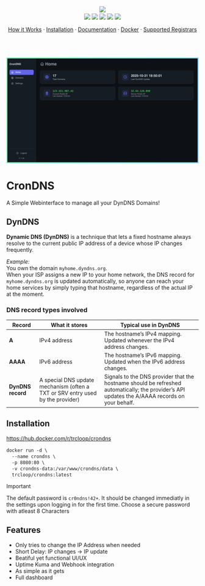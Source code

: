 <a href="https://github.com/TRC-Loop/CronDNS" align="center" style="text-decoration:none; color:inherit; display:block; outline:none;">
  <img src="https://github.com/TRC-Loop/CronDNS/blob/main/.github/assets/CronDNS.webp"/>
  <div>
    <img src="https://img.shields.io/github/stars/TRC-Loop/CronDNS?style=for-the-badge"/>
    <img src="https://img.shields.io/github/forks/TRC-Loop/CronDNS?style=for-the-badge"/>
    <img src="https://img.shields.io/github/license/TRC-Loop/CronDNS?style=for-the-badge"/>
    <img src="https://img.shields.io/github/check-runs/TRC-Loop/CronDNS/main?style=for-the-badge">
    <img src="https://img.shields.io/docker/v/trcloop/crondns?style=for-the-badge&logo=docker">
  </div>
</a>
<p align="center">
  <a href="">How it Works</a>
  ·
  <a href="https://github.com/TRC-Loop/CronDNS#installation">Installation</a>
  ·
  <a href="https://github.com/TRC-Loop/CronDNS/wiki">Documentation</a>
  ·
  <a href="https://hub.docker.com/r/trcloop/crondns">Docker</a>
  ·
  <a href="https://github.com/TRC-Loop/CronDNS/wiki/Supported-Registrars">Supported Registrars</a>
</p>
<br/><br/><br/>

<img src="https://github.com/TRC-Loop/CronDNS/blob/main/.github/assets/crondns_screenshot.webp"/>



# CronDNS

A Simple Webinterface to manage all your DynDNS Domains!

## DynDNS

**Dynamic DNS (DynDNS)** is a technique that lets a fixed hostname always resolve to the current public IP address of a device whose IP changes frequently.

*Example:*  
You own the domain `myhome.dyndns.org`.  
When your ISP assigns a new IP to your home network, the DNS record for `myhome.dyndns.org` is updated automatically, so anyone can reach your home services by simply typing that hostname, regardless of the actual IP at the moment.  

### DNS record types involved

| Record | What it stores | Typical use in DynDNS |
|--------|----------------|-----------------------|
| **A**  | IPv4 address   | The hostname’s IPv4 mapping. Updated whenever the IPv4 address changes. |
| **AAAA** | IPv6 address | The hostname’s IPv6 mapping. Updated when the IPv6 address changes. |
| **DynDNS record** | A special DNS update mechanism (often a TXT or SRV entry used by the provider) | Signals to the DNS provider that the hostname should be refreshed automatically; the provider’s API updates the A/AAAA records on your behalf. |


## Installation

https://hub.docker.com/r/trcloop/crondns

```
docker run -d \
  --name crondns \
  -p 8080:80 \
  -v crondns-data:/var/www/crondns/data \
  trcloop/crondns:latest
```
> [!IMPORTANT]  
> The default password is `cr0ndns!42+`. It should be changed immediatly in the settings upon logging in for the first time. Choose a secure password with atleast 8 Characters


## Features
- Only tries to change the IP Address when needed
- Short Delay: IP changes -> IP update
- Beatiful yet functional UI/UX
- Uptime Kuma and Webhook integration
- As simple as it gets
- Full dashboard










